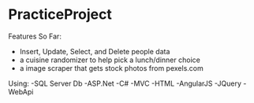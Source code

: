 # PracticeProject

Features So Far: 
- Insert, Update, Select, and Delete people data
- a cuisine randomizer to help pick a lunch/dinner choice
- a image scraper that gets stock photos from pexels.com

Using:
-SQL Server Db
-ASP.Net
-C#
-MVC
-HTML
-AngularJS
-JQuery
-WebApi
